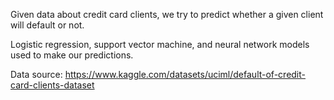 Given data about credit card clients, we try to predict whether a given client will default or not.  

Logistic regression, support vector machine, and neural network models used to make our predictions.  

Data source: https://www.kaggle.com/datasets/uciml/default-of-credit-card-clients-dataset
